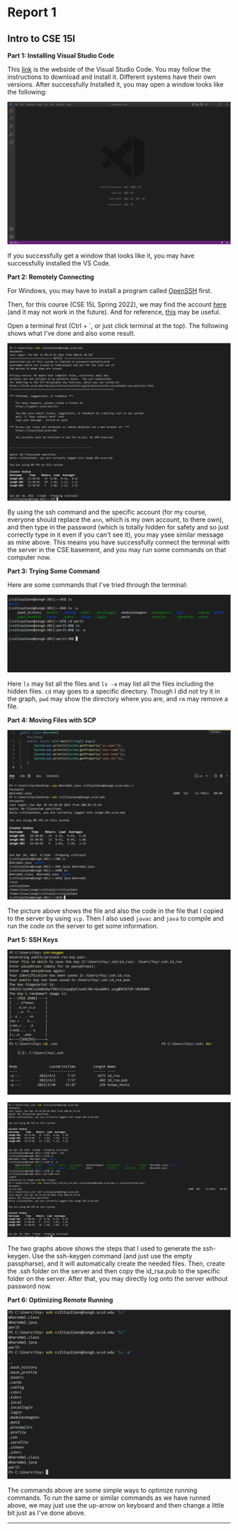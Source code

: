 # Report 1
## Intro to CSE 15l
**Part 1: Installing Visual Studio Code**

This [link](https://code.visualstudio.com/) is the webside of the Visual Studio Code. You may follow the instructions to download and install it. Different systems have their own versions. After successfully Installed it, you may open a window looks like the following:

![pic1](pic1.png)

If you successfully get a window that looks like it, you may have successfully installed the VS Code.

**Part 2: Remotely Connecting**

For Windows, you may have to install a program called [OpenSSH](https://docs.microsoft.com/en-us/windows-server/administration/openssh/openssh_install_firstuse) first.

Then, for this course (CSE 15L Spring 2022), we may find the account [here](https://sdacs.ucsd.edu/~icc/index.php) (and it may not work in the future). And for reference, [this](https://code.visualstudio.com/docs/remote/ssh#_connect-to-a-remote-host) may be useful.

Open a terminal first (Ctrl + `, or just click terminal at the top). The following shows what I've done and also some result.

![pic2](pic2.png)

By using the ssh command and the specific account (for my course, everyone should replace the `ann`, which is my own account, to there own), and then type in the password (which is totally hidden for safety and so just correctly type in it even if you can't see it), you may ysee similar message as mine above. This means you have successfully connect the terminal with the server in the CSE basement, and you may run some commands on that computer now.

**Part 3: Trying Some Command**

Here are some commands that I've tried through the terminal:

![pic3](pic3.png)

Here `ls` may list all the files and `ls -a` may list all the files including the hidden files. `cd` may goes to a specific directory. 
Though I did not try it in the graph, `pwd` may show the directory where you are, and `rm` may remove a file.

**Part 4: Moving Files with SCP**

![pic4](pic4.png)

The picture above shows the file and also the code in the file that I copied to the server by using `scp`. Then I also used `javac` and `java` to compile and run the code on the server to get some information.

**Part 5: SSH Keys**

![pic5](pic5.png)

![pic6](pic6.png)

The two graphs above shows the steps that I used to generate the ssh-keygen. Use the ssh-keygen command (and just use the empty passpharse), and it will automatically create the needed files. Then, create the .ssh folder on the server and then copy the id_rsa.pub to the specific folder on the server. After that, you may directly log onto the server without password now.

**Part 6: Optimizing Remote Running**

![pic7](pic7.png)

The commands above are some simple ways to optimize running commands. To run the same or similar commands as we have runned above, we may just use the up-arrow on keyboard and then change a little bit just as I've done above.

---